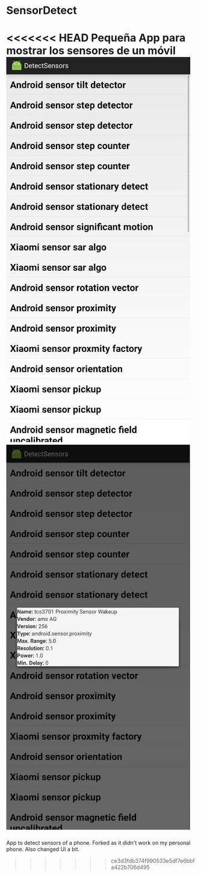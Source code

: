 # SensorDetect
<<<<<<< HEAD
Pequeña App para mostrar los sensores de un móvil
![](main.jpg)
![](sensor.jpg)
=======
App to detect sensors of a phone. Forked as it didn't work on my personal phone. Also changed UI a bit.
>>>>>>> ce3d3fdb374f990533e5df7e6bbfa422b706d495
